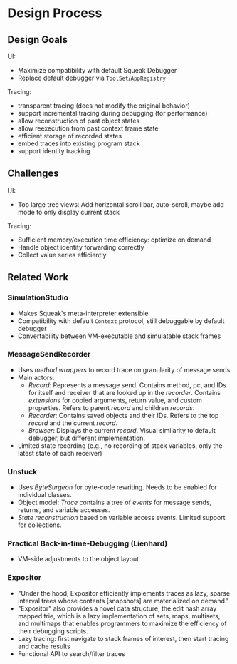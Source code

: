 # Design Process

## Design Goals

UI:

- Maximize compatibility with default Squeak Debugger
- Replace default debugger via `ToolSet`/`AppRegistry`

Tracing:

- transparent tracing (does not modify the original behavior)
- support incremental tracing during debugging (for performance)
- allow reconstruction of past object states
- allow reexecution from past context frame state
- efficient storage of recorded states
- embed traces into existing program stack
- support identity tracking

## Challenges

UI:

- Too large tree views: Add horizontal scroll bar, auto-scroll, maybe add mode to only display current stack

Tracing:

- Sufficient memory/execution time efficiency: optimize on demand
- Handle object identity forwarding correctly
- Collect value series efficiently

## Related Work

### SimulationStudio

- Makes Squeak's meta-interpreter extensible
- Compatibility with default `Context` protocol, still debuggable by default debugger
- Convertability between VM-executable and simulatable stack frames

### MessageSendRecorder

- Uses *method wrappers* to record trace on granularity of message sends
- Main actors:
	- *Record*: Represents a message send. Contains method, pc, and IDs for itself and receiver that are looked up in the *recorder*. Contains *extensions* for copied arguments, return value, and custom properties. Refers to parent *record* and children *records*.
	- *Recorder*: Contains saved objects and their IDs. Refers to the top *record* and the current *record*.
	- *Browser*: Displays the current *record*. Visual similarity to default debugger, but different implementation.
- Limited state recording (e.g., no recording of stack variables, only the latest state of each receiver)

### Unstuck

- Uses *ByteSurgeon* for byte-code rewriting. Needs to be enabled for individual classes.
- Object model: *Trace* contains a tree of *events* for message sends, returns, and variable accesses.
- *State reconstruction* based on variable access events. Limited support for collections.

### Practical Back-in-time-Debugging (Lienhard)

- VM-side adjustments to the object layout

### Expositor

- "Under the hood, Expositor efficiently implements traces
as lazy, sparse interval trees whose contents \[snapshots\] are materialized on
demand."
- "Expositor" also provides a novel data structure, the
edit hash array mapped trie, which is a lazy implementation of sets,
maps, multisets, and multimaps that enables programmers to
maximize the efficiency of their debugging scripts.
- Lazy tracing: first navigate to stack frames of interest, then start tracing and cache results
- Functional API to search/filter traces
